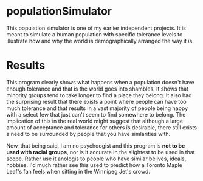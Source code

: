# populationSimulator
This population simulator is one of my earlier independent projects. It is meant to simulate a human population with specific tolerance
levels to illustrate how and why the world is demographically arranged the way it is. 

# Results
This program clearly shows what happens when a population doesn't have enough tolerance and that is the world goes into shambles. 
It shows that minority groups tend to take longer to find a place they belong. It also had the surprising result that there exists a 
point where people can have too much tolerance and that results in a vast majority of people being happy with a select few that just can't 
seem to find somewhere to belong. The implication of this in the real world might suggest that although a large amount of acceptance and 
tolerance for others is desirable, there still exists a need to be surrounded by people that you have simlarities with. 

Now, that being said, I am no psychoogist and this program is <b>not to be used with racial groups</b>, nor is it accurate in the slightest 
to be used in that scope. Rather use it anologis to people who have similar belives, ideals, hobbies. I'd much rather see this used to 
predict how a Toronto Maple Leaf's fan feels when sitting in the Winnipeg Jet's crowd.

